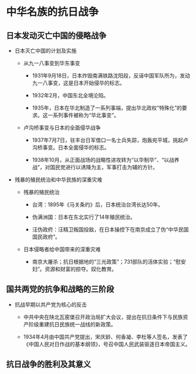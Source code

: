 # 中华名族的抗日战争

## 日本发动灭亡中国的侵略战争

  + 日本灭亡中国的计划及实施

    - 从九一八事变到华东事变

      - 1931年9月18日，日本炸毁南满铁路沈阳段，反诬中国军队所为，发动九一八事变，这是日本开始侵华的标志。

      - 1932年2月，中国东北全境沦陷。

      - 1935年，日本在华北制造了一系列事端，提出华北政权“特殊化”的要求。这一系列事件被称为“华北事变”。

    - 卢沟桥事变与日本的全面侵华战争

      - 1937年7月7日，驻丰台日军借口一名士兵失踪，炮轰宛平城，挑起卢沟桥事变。日本全面侵华的标志。

      - 1938年10月，从正面战场的战略性进攻转为“以华制华”、“以战养战”，对国民党进行以诱降为主，军事打击为辅的方针。

  + 残暴的殖民统治和中华民族的深重灾难

    - 残暴的殖民统治

      - 台湾：1895年《马关条约》后，日本统治台湾长达50年。

      - 伪满洲国：日本在东北实行了14年殖民统治。

      - 汪伪政府：汪精卫叛国投敌，在日本操控下在南京成立了伪“中华民国国民政府”。

    - 日本侵略者给中国带来的深重灾难

      - 南京大屠杀；抗日根据地的“三光政策”；731部队的活体实验；“慰安妇”。资源和财富的掠夺。奴化教育。

## 国共两党的抗争和战略的三阶段

  + 抗战早期以共产党为核心的反击

    - 中共中央在陕北瓦窑堡召开政治局扩大会议，提出在抗日条件下与民族资产阶级重建抗日民族统一战线的新政策。

    - 1934年4月由中国共产党提出，宋庆龄、何香凝、李杜等人签名，发表了《中国人民对日作战的基本纲领》，号召中国人民武装驱逐日本帝国主义。

## 抗日战争的胜利及其意义

